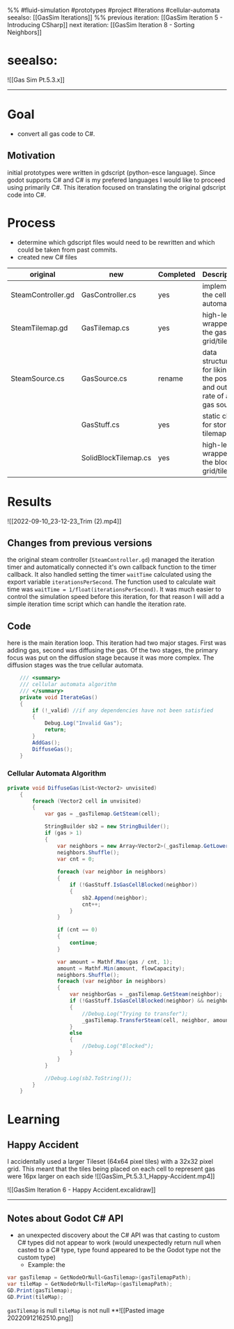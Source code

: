 %%
#fluid-simulation #prototypes #project #iterations #cellular-automata 
seealso: [[GasSim Iterations]]
%%
previous iteration: [[GasSim Iteration 5 - Introducing CSharp]]
next iteration: [[GasSim Iteration 8 - Sorting Neighbors]]


# seealso:
![[Gas Sim Pt.5.3.x]]

---


# Goal
- convert all gas code to C#.

## Motivation
initial prototypes were written in gdscript (python-esce language).  Since godot supports C# and C# is my prefered languages I would like to proceed using primarily C#.  This iteration focused on translating the original gdscript code into C#.  


# Process
- determine which gdscript files would need to be rewritten and which could be taken from past commits.
- created new C# files 



| original           | new                  | Completed | Description                                                            |
| ------------------ | -------------------- | --------- | ---------------------------------------------------------------------- |
| SteamController.gd | GasController.cs     | yes       | implements the cellular automata                                       |
| SteamTilemap.gd    | GasTilemap.cs        | yes       | high-level wrapper for the gas grid/tilemap                            |
| SteamSource.cs     | GasSource.cs         | rename    | data structure for liking the position and output rate of a gas source |
|                    | GasStuff.cs          | yes       | static class for storing tilemaps                                      |
|                    | SolidBlockTilemap.cs | yes       | high-level wrapper for the block grid/tilemap                          |

# Results
![[2022-09-10_23-12-23_Trim (2).mp4]]

## Changes from previous versions
the original steam controller (`SteamController.gd`) managed the iteration timer and automatically connected it's own callback function to the timer callback.  It also handled setting the timer `waitTime` calculated using the export variable `iterationsPerSecond`. The function used to calculate wait time was
`waitTime = 1/float(iterationsPerSecond)`.  It was much easier to control the simulation speed before this iteration, for that reason I will add a simple iteration time script which can handle the iteration rate.


## Code

here is the main iteration loop.  This iteration had two major stages.  First was adding gas, second was diffusing the gas.  Of the two stages, the primary focus was put on the diffusion stage because it was more complex.  The diffusion stages was the true cellular automata.  
```cs
    /// <summary>
    /// cellular automata algorithm
    /// </summary>
    private void IterateGas()
    {
        if (!_valid) //if any dependencies have not been satisfied
        {
            Debug.Log("Invalid Gas");
            return;
        }
        AddGas();
        DiffuseGas();
    }
```

### Cellular Automata Algorithm
```cs
private void DiffuseGas(List<Vector2> unvisited)
    {
        foreach (Vector2 cell in unvisited)
        {
            var gas = _gasTilemap.GetSteam(cell);

            StringBuilder sb2 = new StringBuilder();
            if (gas > 1)
            {
                var neighbors = new Array<Vector2>(_gasTilemap.GetLowerNeighbors(cell));
                neighbors.Shuffle();
                var cnt = 0;
                
                foreach (var neighbor in neighbors)
                {
                    if (!GasStuff.IsGasCellBlocked(neighbor))
                    {
                        sb2.Append(neighbor);
                        cnt++;
                    }
                }

                if (cnt == 0)
                {
                    continue;
                }

                var amount = Mathf.Max(gas / cnt, 1);
                amount = Mathf.Min(amount, flowCapacity);
                neighbors.Shuffle();
                foreach (var neighbor in neighbors)
                {
                    var neighborGas = _gasTilemap.GetSteam(neighbor);
                    if (!GasStuff.IsGasCellBlocked(neighbor) && neighborGas < gas)
                    {
                        //Debug.Log("Trying to transfer");
                        _gasTilemap.TransferSteam(cell, neighbor, amount);
                    }
                    else
                    {
                        //Debug.Log("Blocked");
                    }
                }
            }

            //Debug.Log(sb2.ToString());
        }
    }
```


# Learning

## Happy Accident
I accidentally used a larger Tileset (64x64 pixel tiles) with a 32x32 pixel grid.  This meant that the tiles being placed on each cell to represent gas were 16px larger on each side 
![[GasSim_Pt.5.3.1_Happy-Accident.mp4]]

![[GasSim Iteration 6 - Happy Accident.excalidraw]]

----


## Notes about Godot C# API
- an unexpected discovery about the C# API was that casting to custom C# types did not appear to work (would unexpectedly return null when casted to a C# type, type found appeared to be the Godot type not the custom type)
	- Example: the
```cs
var gasTilemap = GetNodeOrNull<GasTilemap>(gasTilemapPath);  
var tileMap = GetNodeOrNull<TileMap>(gasTilemapPath);  
GD.Print(gasTilemap);  
GD.Print(tileMap);
```
`gasTilemap` is null
`tileMap` is not null
**![[Pasted image 20220912162510.png]]

